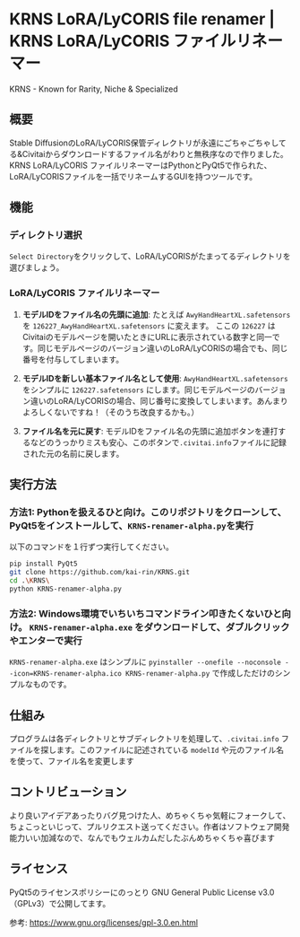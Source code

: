 # KRNS LoRA/LyCORIS file renamer | KRNS LoRA/LyCORIS ファイルリネーマー

KRNS - Known for Rarity, Niche &amp; Specialized

## 概要

Stable DiffusionのLoRA/LyCORIS保管ディレクトリが永遠にごちゃごちゃしてる&Civitaiからダウンロードするファイル名がわりと無秩序なので作りました。KRNS LoRA/LyCORIS ファイルリネーマーはPythonとPyQt5で作られた、LoRA/LyCORISファイルを一括でリネームするGUIを持つツールです。

## 機能

### ディレクトリ選択

`Select Directory`をクリックして、LoRA/LyCORISがたまってるディレクトリを選びましょう。

### LoRA/LyCORIS ファイルリネーマー

1. **モデルIDをファイル名の先頭に追加**: たとえば `AwyHandHeartXL.safetensors` を `126227_AwyHandHeartXL.safetensors` に変えます。 ここの `126227` はCivitaiのモデルページを開いたときにURLに表示されている数字と同一です。同じモデルページのバージョン違いのLoRA/LyCORISの場合でも、同じ番号を付与してしまいます。

2. **モデルIDを新しい基本ファイル名として使用**: `AwyHandHeartXL.safetensors` をシンプルに `126227.safetensors` にします。同じモデルページのバージョン違いのLoRA/LyCORISの場合、同じ番号に変換してしまいます。あんまりよろしくないですね！（そのうち改良するかも。）

3. **ファイル名を元に戻す**: モデルIDをファイル名の先頭に追加ボタンを連打するなどのうっかりミスも安心、このボタンで`.civitai.info`ファイルに記録された元の名前に戻します。

## 実行方法

### 方法1: Pythonを扱えるひと向け。このリポジトリをクローンして、PyQt5をインストールして、`KRNS-renamer-alpha.py`を実行

以下のコマンドを１行ずつ実行してください。

```bash
pip install PyQt5
git clone https://github.com/kai-rin/KRNS.git
cd .\KRNS\
python KRNS-renamer-alpha.py
```

### 方法2: Windows環境でいちいちコマンドライン叩きたくないひと向け。 `KRNS-renamer-alpha.exe` をダウンロードして、ダブルクリックやエンターで実行

`KRNS-renamer-alpha.exe` はシンプルに `pyinstaller --onefile --noconsole --icon=KRNS-renamer-alpha.ico KRNS-renamer-alpha.py` で作成しただけのシンプルなものです。

## 仕組み

プログラムは各ディレクトリとサブディレクトリを処理して、`.civitai.info` ファイルを探します。このファイルに記述されている `modelId` や元のファイル名を使って、ファイル名を変更します

## コントリビューション

より良いアイデアあったりバグ見つけた人、めちゃくちゃ気軽にフォークして、ちょこっといじって、プルリクエスト送ってください。作者はソフトウェア開発能力いい加減なので、なんでもウェルカムだしたぶんめちゃくちゃ喜びます

## ライセンス

PyQt5のライセンスポリシーにのっとり GNU General Public License v3.0（GPLv3）で公開してます。

参考: <https://www.gnu.org/licenses/gpl-3.0.en.html>
